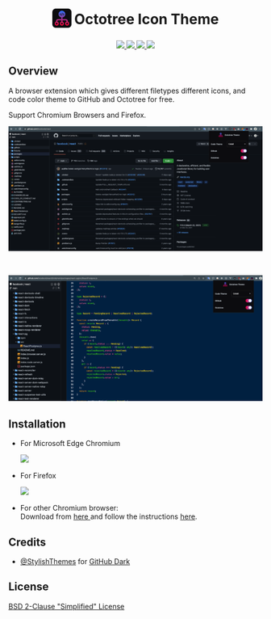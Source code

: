<h1 align="center">
<sub>
<img  src="./docs/logo.png" height="38" width="38">
</sub>
Octotree Icon Theme
</h1>
<p align="center">
  <a href="https://microsoftedge.microsoft.com/addons/detail/octotree-icon-theme/cajppifioefokdcmnbehbkiddjnpmadb">
    <img src="https://img.shields.io/badge/Microsoft%20Edge%20Store-Download-blue" />
  </a>
  <a href="https://addons.mozilla.org/vi/firefox/addon/octotree-icon-theme/">
    <img src="https://img.shields.io/badge/Firefox%20Addons-Download-orange" />
  </a>
  <a href="https://github.com/misa198/octotree-icon-theme/releases">
    <img src="https://img.shields.io/github/v/release/misa198/octotree-icon-theme" />
  </a>
  <a href="https://www.octotree.io/download">
    <img src="https://img.shields.io/badge/install-Octotree-orange" />
  </a>
</p>

## Overview

A browser extension which gives different filetypes different icons, and code color theme to GitHub and Octotree for free.

Support Chromium Browsers and Firefox.

<p align="center">
  <img src="./docs/screenshot-1.png" />
</p>
<br />
<p align="center">
  <img src="./docs/screenshot-2.png" />
</p>

## Installation

- For Microsoft Edge Chromium

  [ <img src="https://img.shields.io/badge/Microsoft_Edge-0078D7?style=for-the-badge&logo=Microsoft-edge&logoColor=white" /> ](https://microsoftedge.microsoft.com/addons/detail/octotree-icon-theme/cajppifioefokdcmnbehbkiddjnpmadb)

- For Firefox

  [ <img src="https://img.shields.io/badge/Firefox_Browser-FF7139?style=for-the-badge&logo=Firefox-Browser&logoColor=white" /> ](https://addons.mozilla.org/vi/firefox/addon/octotree-icon-theme/)

- For other Chromium browser:
  <br>
  Download from <a href="https://github.com/misa198/octotree-icon-theme/releases">
  here
  </a> and follow the instructions [here](https://www.quora.com/How-do-I-install-a-chrome-extension-from-a-zip-file).

## Credits
- [@StylishThemes](https://github.com/StylishThemes) for [GitHub Dark](https://github.com/StylishThemes/GitHub-Dark/)

## License

[BSD 2-Clause "Simplified" License](./LICENSE)
